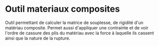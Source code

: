 # Outil materiaux composites
 
Outil permettant de calculer la matrice de souplesse, de rigidité d'un matériau composite. Permet aussi d'appliquer une contrainte et de voir l'ordre de cassure des plis du matériau avec la force à laquelle ils cassent ainsi que la nature de la rupture.
